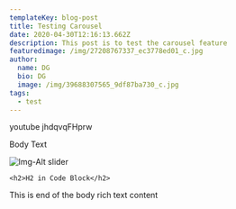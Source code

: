 ```yaml
---
templateKey: blog-post
title: Testing Carousel
date: 2020-04-30T12:16:13.662Z
description: This post is to test the carousel feature
featuredimage: /img/27208767337_ec3778ed01_c.jpg
author:
  name: DG
  bio: DG
  image: /img/39688307565_9df87ba730_c.jpg
tags:
  - test
---
```

youtube jhdqvqFHprw

Body Text 

![Img-Alt slider](/img/16082626943_cfa4708f9a_c.jpg "Img-Title")

```
<h2>H2 in Code Block</h2>
```

This is end of the body rich text content